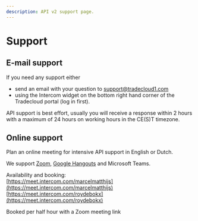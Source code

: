 ```yaml
---
description: API v2 support page.
---
```


# Support

## E-mail support

If you need any support either

* send an email with your question to [support@tradecloud1.com](mailto:support@tradecloud.nl)
* using the Intercom widget on the bottom right hand corner of the Tradecloud portal \(log in first\).

API support is best effort, usually you will receive a response within 2 hours with a maximum of 24 hours on working hours in the CE\(S\)T timezone.

## Online support

Plan an online meeting for intensive API support in English or Dutch.

We support [Zoom](https://zoom.us/), [Google Hangouts](https://hangouts.google.com/) and Microsoft Teams.

Availability and booking:  
[https://meet.intercom.com/marcelmatthijs](https://meet.intercom.com/marcelmatthijs)  
[https://meet.intercom.com/roydebokx](https://meet.intercom.com/roydebokx)

Booked per half hour with a Zoom meeting link

